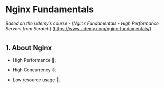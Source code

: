 # Nginx Fundamentals

*Based on the Udemy´s course - [Nginx Fundamentals - High Performance Servers from Scratch]*
(https://www.udemy.com/nginx-fundamentals/)

#

## 1. About Nginx

- High Performance :truck:;

- High Concurrency :globe_with_meridians:;

- Low resource usage :battery:.
